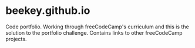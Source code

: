 # beekey.github.io
Code portfolio. Working through freeCodeCamp's curriculum and this is the solution to the portfolio challenge.
Contains links to other freeCodeCamp projects.
